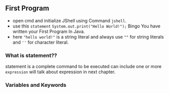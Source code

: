 ## First Program
* open cmd and initialize JShell using Command `jshell`.
* use this `statement` `System.out.print("Hello World!");` Bingo You have written your First Program In Java.
* here `"hello world!"` is a string literal and always use `""` for string literals and `''` for character literal.

### What is statement??
statement is a complete command to be executed can include one or more `expression` will talk about expression in next chapter.


### Variables and Keywords
